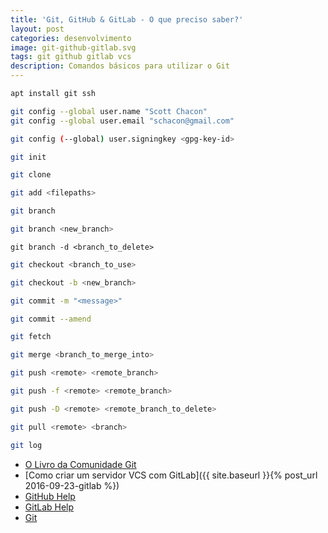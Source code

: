 ```yaml
---
title: 'Git, GitHub & GitLab - O que preciso saber?'
layout: post
categories: desenvolvimento
image: git-github-gitlab.svg
tags: git github gitlab vcs
description: Comandos básicos para utilizar o Git 
---
```


```sh
apt install git ssh
```

```sh
git config --global user.name "Scott Chacon"
git config --global user.email "schacon@gmail.com"
```

```sh
git config (--global) user.signingkey <gpg-key-id>
```

```sh
git init
```

```sh
git clone
```

```sh
git add <filepaths>
```

```sh
git branch
```

```sh
git branch <new_branch>
```

```
git branch -d <branch_to_delete>
```

```sh
git checkout <branch_to_use>
```

```sh
git checkout -b <new_branch>
```

```sh
git commit -m "<message>"
```

```sh
git commit --amend
```

```sh
git fetch
```

```sh
git merge <branch_to_merge_into>
```

```sh
git push <remote> <remote_branch>
```

```sh
git push -f <remote> <remote_branch>
```

```sh
git push -D <remote> <remote_branch_to_delete>
```

```sh
git pull <remote> <branch>
```

```sh
git log
```

- [O Livro da Comunidade Git](http://djalma.blog.br/material-texto/git-book.pdf)
- [Como criar um servidor VCS com GitLab]({{ site.baseurl }}{% post_url 2016-09-23-gitlab %})
- [GitHub Help](https://help.github.com)
- [GitLab Help](https://gitlab.com/help)
- [Git](https://git-scm.com)
